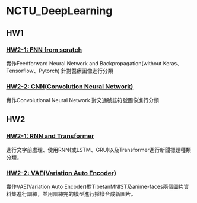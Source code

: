 # NCTU_DeepLearning

## HW1 

### [HW2-1: FNN from scratch](https://github.com/Kevinkang0211/NCTU_DeepLearning/tree/main/Feedforward%20Neural%20Network%20from%20scratch)

實作Feedforward Neural Network and Backpropagation(without Keras、Tensorflow、Pytorch) 針對醫療圖像進行分類


### [HW2-2: CNN(Convolution Neural Network)](https://github.com/Kevinkang0211/NCTU_DeepLearning/tree/main/Convolution%20Neural%20Network)

實作Convolutional Neural Network 對交通號誌符號圖像進行分類


## HW2 

### [HW2-1: RNN and Transformer](https://github.com/Kevinkang0211/NCTU_DeepLearning/tree/main/Text%20Classification%20(RNN%E3%80%81Transformer))

進行文字前處理、使用RNN(或LSTM、GRU)以及Transformer進行新聞標題種類分類。


### [HW2-2: VAE(Variation Auto Encoder)](https://github.com/Kevinkang0211/NCTU_DeepLearning/tree/main/Variation%20Auto%20Encoder(VAE))

實作VAE(Variation Auto Encoder)對TibetanMNIST及anime-faces兩個圖片資料集進行訓練，並用訓練完的模型進行採樣合成新圖片。
